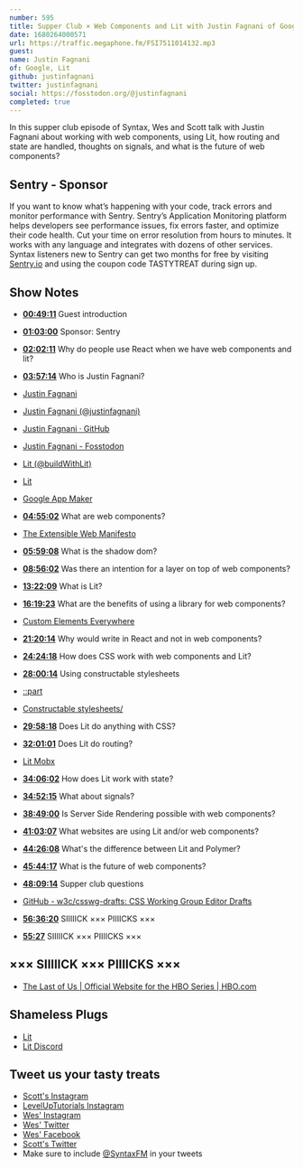```yaml
---
number: 595
title: Supper Club × Web Components and Lit with Justin Fagnani of Google
date: 1680264000571
url: https://traffic.megaphone.fm/FSI7511014132.mp3
guest: 
name: Justin Fagnani
of: Google, Lit
github: justinfagnani
twitter: justinfagnani
social: https://fosstodon.org/@justinfagnani
completed: true
---
```


In this supper club episode of Syntax, Wes and Scott talk with Justin Fagnani about working with web components, using Lit, how routing and state are handled, thoughts on signals, and what is the future of web components?

## Sentry - Sponsor

If you want to know what’s happening with your code, track errors and monitor performance with Sentry. Sentry’s Application Monitoring platform helps developers see performance issues, fix errors faster, and optimize their code health. Cut your time on error resolution from hours to minutes. It works with any language and integrates with dozens of other services. Syntax listeners new to Sentry can get two months for free by visiting [Sentry.io](https://sentry.io) and using the coupon code TASTYTREAT during sign up.

## Show Notes

- **[00:49:11](#t=00:49:11)** Guest introduction
- **[01:03:00](#t=01:03:00)** Sponsor: Sentry
- **[02:02:11](#t=02:02:11)** Why do people use React when we have web components and lit?
- **[03:57:14](#t=03:57:14)** Who is Justin Fagnani?
- [Justin Fagnani](https://justinfagnani.com/)
- [Justin Fagnani (@justinfagnani)](https://twitter.com/justinfagnani)
- [Justin Fagnani · GitHub](https://github.com/justinfagnani)
- [Justin Fagnani - Fosstodon](https://fosstodon.org/@justinfagnani)
- [Lit (@buildWithLit)](https://twitter.com/buildWithLit)
- [Lit](https://lit.dev/)
- [Google App Maker](https://en.wikipedia.org/wiki/Google_App_Maker)
- **[04:55:02](#t=04:55:02)** What are web components?
- [The Extensible Web Manifesto](https://github.com/extensibleweb/manifesto)
- **[05:59:08](#t=05:59:08)** What is the shadow dom?
- **[08:56:02](#t=08:56:02)** Was there an intention for a layer on top of web components?
- **[13:22:09](#t=13:22:09)** What is Lit?
- **[16:19:23](#t=16:19:23)** What are the benefits of using a library for web components?
- [Custom Elements Everywhere](https://custom-elements-everywhere.com/)
- **[21:20:14](#t=21:20:14)** Why would write in React and not in web components?
- **[24:24:18](#t=24:24:18)** How does CSS work with web components and Lit?
- **[28:00:14](#t=28:00:14)** Using constructable stylesheets
- [::part](https://developer.mozilla.org/en-US/docs/Web/CSS/::part)
- [Constructable stylesheets/](https://web.dev/constructable-stylesheets/)
- **[29:58:18](#t=29:58:18)** Does Lit do anything with CSS?
- **[32:01:01](#t=32:01:01)** Does Lit do routing?
- [Lit Mobx](https://www.npmjs.com/package/@adobe/lit-mobx)
- **[34:06:02](#t=34:06:02)** How does Lit work with state?
- **[34:52:15](#t=34:52:15)** What about signals?
- **[38:49:00](#t=38:49:00)** Is Server Side Rendering possible with web components?
- **[41:03:07](#t=41:03:07)** What websites are using Lit and/or web components?
- **[44:26:08](#t=44:26:08)** What's the difference between Lit and Polymer?
- **[45:44:17](#t=45:44:17)** What is the future of web components?
- **[48:09:14](#t=48:09:14)** Supper club questions
- [GitHub - w3c/csswg-drafts: CSS Working Group Editor Drafts](https://github.com/w3c/csswg-drafts)
- **[56:36:20](#t=56:36:20)** SIIIIICK ××× PIIIICKS ×××

- **[55:27](#t=55:27)** SIIIIICK ××× PIIIICKS ×××

## ××× SIIIIICK ××× PIIIICKS ×××

- [The Last of Us | Official Website for the HBO Series | HBO.com](https://www.hbo.com/the-last-of-us)

## Shameless Plugs

- [Lit](https://lit.dev/)
- [Lit Discord](https://lit.dev/discord/)

## Tweet us your tasty treats

- [Scott's Instagram](https://www.instagram.com/stolinski/)
- [LevelUpTutorials Instagram](https://www.instagram.com/LevelUpTutorials/)
- [Wes' Instagram](https://www.instagram.com/wesbos/)
- [Wes' Twitter](https://twitter.com/wesbos)
- [Wes' Facebook](https://www.facebook.com/wesbos.developer)
- [Scott's Twitter](https://twitter.com/stolinski)
- Make sure to include [@SyntaxFM](https://twitter.com/SyntaxFM) in your tweets
